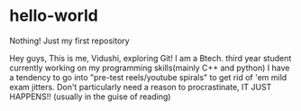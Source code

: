 # hello-world
Nothing! Just my first repository

Hey guys, 
This is me, Vidushi, exploring Git! 
I am a Btech. third year student currently working on my programming skills(mainly C++ and python)
I have a tendency to go into "pre-test reels/youtube spirals" to get rid of 'em mild exam jitters.
Don't particularly need a reason to procrastinate, IT JUST HAPPENS!! (usually in the guise of reading)
